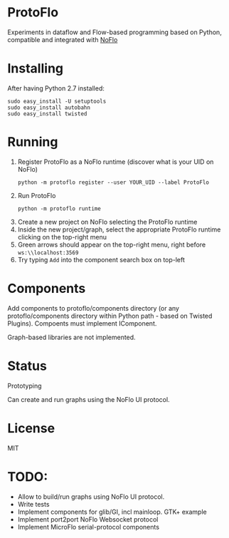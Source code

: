 ProtoFlo
======
Experiments in dataflow and Flow-based programming based on Python,
compatible and integrated with [NoFlo](http://noflojs.org)

Installing
======
After having Python 2.7 installed:
```
sudo easy_install -U setuptools
sudo easy_install autobahn
sudo easy_install twisted
```

Running
======
1. Register ProtoFlo as a NoFlo runtime (discover what is your UID
   on NoFlo)
   ```
   python -m protoflo register --user YOUR_UID --label ProtoFlo
   ```
2. Run ProtoFlo
   ```
   python -m protoflo runtime
   ```
3. Create a new project on NoFlo selecting the ProtoFlo runtime
4. Inside the new project/graph, select the appropriate ProtoFlo
   runtime clicking on the top-right menu
5. Green arrows should appear on the top-right menu, right before
   `ws:\\localhost:3569`
6. Try typing `Add` into the component search box on top-left


Components
==========

Add components to protoflo/components directory (or any protoflo/components directory
within Python path - based on Twisted Plugins). Compoents must implement IComponent.

Graph-based libraries are not implemented.

Status
=======
Prototyping

Can create and run graphs using the NoFlo UI protocol.

License
=======
MIT


TODO:
======
* Allow to build/run graphs using NoFlo UI protocol.
* Write tests
* Implement components for glib/GI, incl mainloop. GTK+ example
* Implement port2port NoFlo Websocket protocol
* Implement MicroFlo serial-protocol components


